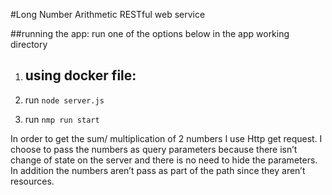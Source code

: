 #Long Number Arithmetic RESTful web service

##running the app:
run one of the options below in the app working directory
1. using docker file:
    - 
    
2. run `node server.js` 
3. run `nmp run start` 




In order to get the sum/ multiplication of 2 numbers I use Http get request. 
I choose to pass the numbers as query parameters because there isn’t change of state on the server and there is no need to hide the parameters. In addition the numbers aren’t pass as part of the path since they aren’t resources.
